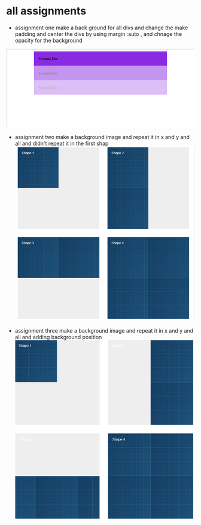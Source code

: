 # all assignments

- assignment one
  make a back ground for all divs and change the make padding and center the divs by using margin :auto , and chnage the opacity for the background

![assignment one background and opacity](./images/assignment1.png)

- assignment two
  make a background image and repeat it in x and y and all and didn't repeat it in the first shap
  ![assignment two background-image ](./images/assignment2.png)

- assignment three
  make a background image and repeat it in x and y and all and adding background position
  ![assignment two background-image and background position ](./images/assignment3.png)

